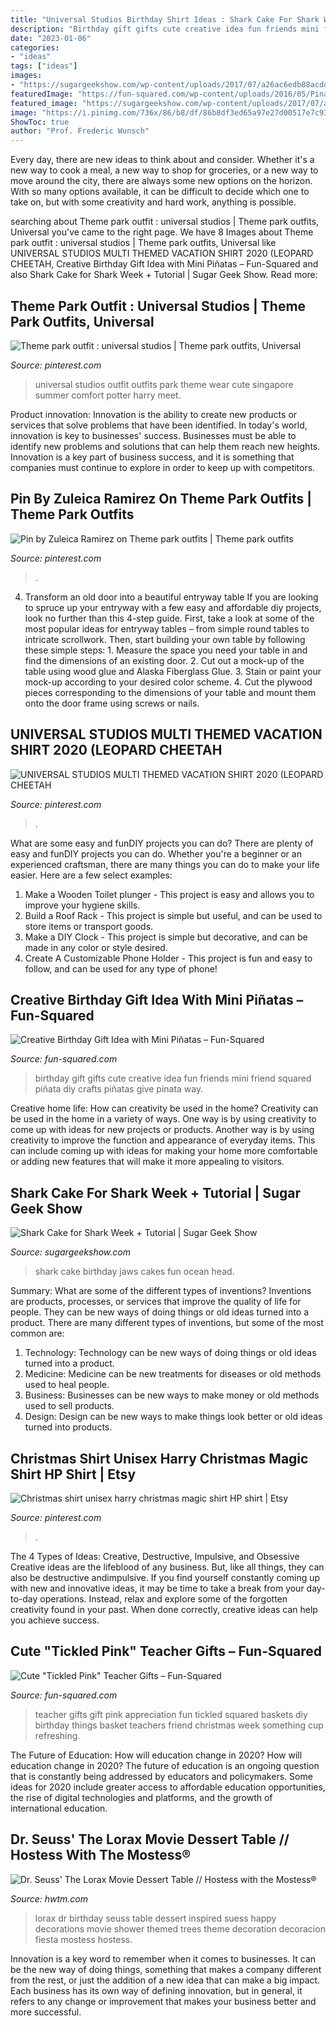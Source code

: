 ```yaml
---
title: "Universal Studios Birthday Shirt Ideas : Shark Cake For Shark Week + Tutorial"
description: "Birthday gift gifts cute creative idea fun friends mini friend squared piñata diy crafts piñatas give pinata way"
date: "2023-01-06"
categories:
- "ideas"
tags: ["ideas"]
images:
- "https://sugargeekshow.com/wp-content/uploads/2017/07/a26ac6edb88acdd3a4c2c2f3bc34dccf-hollywood-cake-shark-party.jpg"
featuredImage: "https://fun-squared.com/wp-content/uploads/2016/05/Pinatabirthdaygiftidea.jpg"
featured_image: "https://sugargeekshow.com/wp-content/uploads/2017/07/a26ac6edb88acdd3a4c2c2f3bc34dccf-hollywood-cake-shark-party.jpg"
image: "https://i.pinimg.com/736x/86/b8/df/86b8df3ed65a97e27d00517e7c933dc2.jpg"
ShowToc: true
author: "Prof. Frederic Wunsch"
---
```



Every day, there are new ideas to think about and consider. Whether it's a new way to cook a meal, a new way to shop for groceries, or a new way to move around the city, there are always some new options on the horizon. With so many options available, it can be difficult to decide which one to take on, but with some creativity and hard work, anything is possible.

	

		
searching about Theme park outfit : universal studios | Theme park outfits, Universal you've came to the right page. We have 8 Images about Theme park outfit : universal studios | Theme park outfits, Universal like UNIVERSAL STUDIOS MULTI THEMED VACATION SHIRT 2020 (LEOPARD CHEETAH, Creative Birthday Gift Idea with Mini Piñatas – Fun-Squared and also Shark Cake for Shark Week + Tutorial | Sugar Geek Show. Read more:
		
    
## Theme Park Outfit : Universal Studios | Theme Park Outfits, Universal

<img loading=lazy src="https://i.pinimg.com/736x/8e/ef/17/8eef17057d19d8ee73bf598b4c323e15--universal-studios-outfit-universal-studios-singapore.jpg" onerror="this.onerror=null;this.src='https://tse1.mm.bing.net/th?id=OIP.r3lNyB_di56l9PEvSLwErAHaJq&amp;pid=15.1';" alt="Theme park outfit : universal studios | Theme park outfits, Universal">

_Source: pinterest.com_

>universal studios outfit outfits park theme wear cute singapore summer comfort potter harry meet. 

	

Product innovation:
Innovation is the ability to create new products or services that solve problems that have been identified. In today's world, innovation is key to businesses' success. Businesses must be able to identify new problems and solutions that can help them reach new heights. Innovation is a key part of business success, and it is something that companies must continue to explore in order to keep up with competitors.

    
## Pin By Zuleica Ramirez On Theme Park Outfits | Theme Park Outfits

<img loading=lazy src="https://i.pinimg.com/originals/fa/b2/d1/fab2d1d1a641a772db70a39bed3f6ac3.jpg" onerror="this.onerror=null;this.src='https://tse3.mm.bing.net/th?id=OIP.JqofBHaTA9K0L1-u3-UM8gHaNL&amp;pid=15.1';" alt="Pin by Zuleica Ramirez on Theme park outfits | Theme park outfits">

_Source: pinterest.com_

>. 

	

4. Transform an old door into a beautiful entryway table
If you are looking to spruce up your entryway with a few easy and affordable diy projects, look no further than this 4-step guide. First, take a look at some of the most popular ideas for entryway tables – from simple round tables to intricate scrollwork. Then, start building your own table by following these simple steps: 1. Measure the space you need your table in and find the dimensions of an existing door. 2. Cut out a mock-up of the table using wood glue and Alaska Fiberglass Glue. 3. Stain or paint your mock-up according to your desired color scheme. 4. Cut the plywood pieces corresponding to the dimensions of your table and mount them onto the door frame using screws or nails.

    
## UNIVERSAL STUDIOS MULTI THEMED VACATION SHIRT 2020 (LEOPARD CHEETAH

<img loading=lazy src="https://i.pinimg.com/736x/86/b8/df/86b8df3ed65a97e27d00517e7c933dc2.jpg" onerror="this.onerror=null;this.src='https://tse4.mm.bing.net/th?id=OIP.X34Jp1zF6XbBiEV8guv8dAHaHa&amp;pid=15.1';" alt="UNIVERSAL STUDIOS MULTI THEMED VACATION SHIRT 2020 (LEOPARD CHEETAH">

_Source: pinterest.com_

>. 

	

What are some easy and funDIY projects you can do?
There are plenty of easy and funDIY projects you can do. Whether you're a beginner or an experienced craftsman, there are many things you can do to make your life easier. Here are a few select examples: 
1. Make a Wooden Toilet plunger - This project is easy and allows you to improve your hygiene skills. 
2. Build a Roof Rack - This project is simple but useful, and can be used to store items or transport goods. 
3. Make a DIY Clock - This project is simple but decorative, and can be made in any color or style desired. 
4. Create A Customizable Phone Holder - This project is fun and easy to follow, and can be used for any type of phone!

    
## Creative Birthday Gift Idea With Mini Piñatas – Fun-Squared

<img loading=lazy src="https://fun-squared.com/wp-content/uploads/2016/05/Pinatabirthdaygiftidea.jpg" onerror="this.onerror=null;this.src='https://tse4.mm.bing.net/th?id=OIP.Zj6N-E8qDzOG-OJwp_rDHAHaLD&amp;pid=15.1';" alt="Creative Birthday Gift Idea with Mini Piñatas – Fun-Squared">

_Source: fun-squared.com_

>birthday gift gifts cute creative idea fun friends mini friend squared piñata diy crafts piñatas give pinata way. 

	

Creative home life: How can creativity be used in the home?
Creativity can be used in the home in a variety of ways. One way is by using creativity to come up with ideas for new projects or products. Another way is by using creativity to improve the function and appearance of everyday items. This can include coming up with ideas for making your home more comfortable or adding new features that will make it more appealing to visitors.

    
## Shark Cake For Shark Week + Tutorial | Sugar Geek Show

<img loading=lazy src="https://sugargeekshow.com/wp-content/uploads/2017/07/a26ac6edb88acdd3a4c2c2f3bc34dccf-hollywood-cake-shark-party.jpg" onerror="this.onerror=null;this.src='https://tse2.mm.bing.net/th?id=OIP.C6uT_zEn-kjw5uj8FY3-8gHaLJ&amp;pid=15.1';" alt="Shark Cake for Shark Week + Tutorial | Sugar Geek Show">

_Source: sugargeekshow.com_

>shark cake birthday jaws cakes fun ocean head. 

	

Summary: What are some of the different types of inventions?
Inventions are products, processes, or services that improve the quality of life for people. They can be new ways of doing things or old ideas turned into a product. There are many different types of inventions, but some of the most common are:
1) Technology: Technology can be new ways of doing things or old ideas turned into a product.
2) Medicine: Medicine can be new treatments for diseases or old methods used to heal people.
3) Business: Businesses can be new ways to make money or old methods used to sell products.
4) Design: Design can be new ways to make things look better or old ideas turned into products.

    
## Christmas Shirt Unisex Harry Christmas Magic Shirt HP Shirt | Etsy

<img loading=lazy src="https://i.pinimg.com/originals/ea/3f/3b/ea3f3b6f89ed49a10941a4e0e2e6bb21.jpg" onerror="this.onerror=null;this.src='https://tse4.mm.bing.net/th?id=OIP.wU-hddnNXjOnLGGhUkM5VwHaKA&amp;pid=15.1';" alt="Christmas shirt unisex harry christmas magic shirt HP shirt | Etsy">

_Source: pinterest.com_

>. 

	

The 4 Types of Ideas: Creative, Destructive, Impulsive, and Obsessive
Creative ideas are the lifeblood of any business. But, like all things, they can also be destructive andimpulsive. If you find yourself constantly coming up with new and innovative ideas, it may be time to take a break from your day-to-day operations. Instead, relax and explore some of the forgotten creativity found in your past. When done correctly, creative ideas can help you achieve success.

    
## Cute &quot;Tickled Pink&quot; Teacher Gifts – Fun-Squared

<img loading=lazy src="https://i0.wp.com/fun-squared.com/wp-content/uploads/2018/03/Tickled-Pink-Teacher-Gifts.jpg?fit=1200%2C1732&amp;ssl=1" onerror="this.onerror=null;this.src='https://tse4.mm.bing.net/th?id=OIP.0VGgHqewhHl4t5t9ocdToQHaKs&amp;pid=15.1';" alt="Cute &quot;Tickled Pink&quot; Teacher Gifts – Fun-Squared">

_Source: fun-squared.com_

>teacher gifts gift pink appreciation fun tickled squared baskets diy birthday things basket teachers friend christmas week something cup refreshing. 

	

The Future of Education: How will education change in 2020?
How will education change in 2020? The future of education is an ongoing question that is constantly being addressed by educators and policymakers. Some ideas for 2020 include greater access to affordable education opportunities, the rise of digital technologies and platforms, and the growth of international education.

    
## Dr. Seuss&#039; The Lorax Movie Dessert Table // Hostess With The Mostess®

<img loading=lazy src="https://www.hwtm.com/wp-content/uploads/2012/03/drseuss_loraxdesserttable.jpg" onerror="this.onerror=null;this.src='https://tse3.mm.bing.net/th?id=OIP.vxRPmXckcZx3wzL8kQW2lQHaK7&amp;pid=15.1';" alt="Dr. Seuss&#039; The Lorax Movie Dessert Table // Hostess with the Mostess®">

_Source: hwtm.com_

>lorax dr birthday seuss table dessert inspired suess happy decorations movie shower themed trees theme decoration decoracion fiesta mostess hostess. 

	

Innovation is a key word to remember when it comes to businesses. It can be the new way of doing things, something that makes a company different from the rest, or just the addition of a new idea that can make a big impact. Each business has its own way of defining innovation, but in general, it refers to any change or improvement that makes your business better and more successful.

